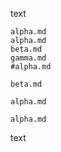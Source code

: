 text

```include
alpha.md
alpha.md
beta.md
gamma.md
#alpha.md
```
```include
beta.md
```

```include-indented
alpha.md
```

```{ .include header-change=2 }
alpha.md
```

text
